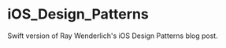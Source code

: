 iOS_Design_Patterns
===================

Swift version of Ray Wenderlich's iOS Design Patterns blog post.
